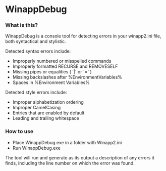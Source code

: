 # WinappDebug

### What is this?
WinappDebug is a console tool for detecting errors in your winapp2.ini file, both syntactical and stylistic. 

Detected syntax errors include:
* Improperly numbered or misspelled commands 
* Improperly formatted RECURSE and REMOVESELF
* Missing pipes or equalities ( '|' or '=' )
* Missing backslashes after %EnvironmentVariables%
* Spaces in %Environment Variables%


Detected style errors include:
* Improper alphabetization ordering 
* Improper CamelCasing 
* Entries that are enabled by default
* Leading and trailing whitespace

### How to use

* Place WinappDebug.exe in a folder with Winapp2.ini
* Run WinappDebug.exe

The tool will run and generate as its output a description of any errors it finds, including the line number on which the error was found.
